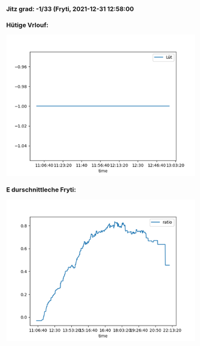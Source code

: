 ### Jitz grad: -1/33 (Fryti, 2021-12-31 12:58:00

### Hütige Vrlouf:
![Graph](Today.png)

### E durschnittleche Fryti:
![Graph](Fryti.png)